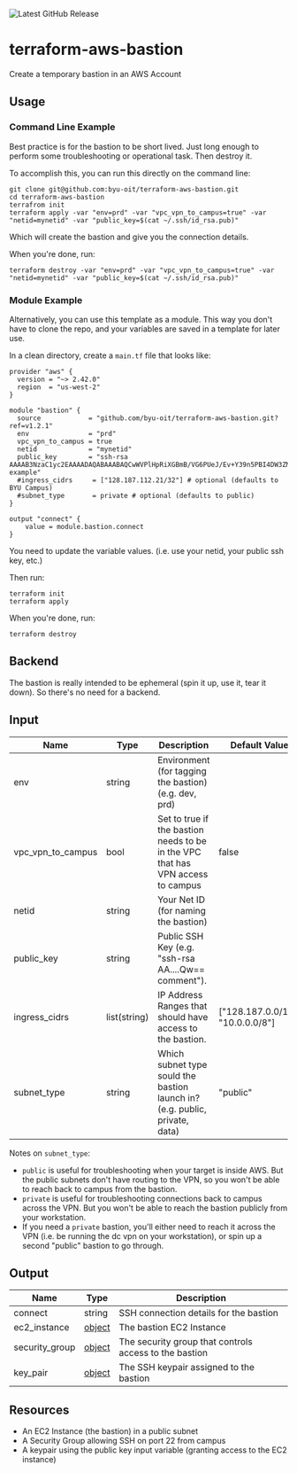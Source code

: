 ![Latest GitHub Release](https://img.shields.io/github/v/release/byu-oit/terraform-aws-bastion?sort=semver)

# terraform-aws-bastion
Create a temporary bastion in an AWS Account

## Usage

### Command Line Example
Best practice is for the bastion to be short lived. Just long enough to perform some troubleshooting or operational task. Then destroy it.

To accomplish this, you can run this directly on the command line:

```shell
git clone git@github.com:byu-oit/terraform-aws-bastion.git
cd terraform-aws-bastion
terrafrom init
terraform apply -var "env=prd" -var "vpc_vpn_to_campus=true" -var "netid=mynetid" -var "public_key=$(cat ~/.ssh/id_rsa.pub)"

```
Which will create the bastion and give you the connection details.

When you're done, run:

```
terraform destroy -var "env=prd" -var "vpc_vpn_to_campus=true" -var "netid=mynetid" -var "public_key=$(cat ~/.ssh/id_rsa.pub)"
```

### Module Example
Alternatively, you can use this template as a module. This way you don't have to clone the repo, and your variables are saved in a template for later use.

In a clean directory, create a `main.tf` file that looks like:

```hcl
provider "aws" {
  version = "~> 2.42.0"
  region  = "us-west-2"
}

module "bastion" {
  source            = "github.com/byu-oit/terraform-aws-bastion.git?ref=v1.2.1"
  env               = "prd"
  vpc_vpn_to_campus = true
  netid             = "mynetid"
  public_key        = "ssh-rsa AAAAB3NzaC1yc2EAAAADAQABAAABAQCwWVPlHpRiXGBmB/VG6PUeJ/Ev+Y39n5PBI4DW3ZMDT1g32nEUjzKtxK6KwVzYFQBhReMO2ry4uSTiNIzuOtHk/OCfcdPc8wbW3RlHBgbqs6p7DfYRJAXJCnWEjovijaVY0lyL4+7/YuprZwBaA2NfUIRN8UwVxZck3ULMnCK6BKog0UAE9NQZ9Z0vAtgLYPo9eVJEuGrxEszN29X+4Fl6u3T8x0XQ9EoMWU4YNwKfzBIof3th9Cbv4+FlEKpOFYuCc5vB2NPotalN8phEUqnvtsDkmCLAop6+MrUlnNNYIzmh2RLeqDF+M/ZnX8xb+V/mT9vARVcdcYCxKYeyXLvT example"
  #ingress_cidrs     = ["128.187.112.21/32"] # optional (defaults to BYU Campus)
  #subnet_type       = private # optional (defaults to public)
}

output "connect" {
	value = module.bastion.connect
}
```

You need to update the variable values. (i.e. use your netid, your public ssh key, etc.)

Then run:

```shell
terraform init
terraform apply
```

When you're done, run:

```shell
terraform destroy
```

## Backend
The bastion is really intended to be ephemeral (spin it up, use it, tear it down). So there's no need for a backend.

## Input
| Name | Type |Description | Default Value |
| --- | --- | --- | --- |
| env | string | Environment (for tagging the bastion) (e.g. dev, prd)|  |
| vpc_vpn_to_campus | bool | Set to true if the bastion needs to be in the VPC that has VPN access to campus | false |
| netid | string | Your Net ID (for naming the bastion) | |
| public_key | string | Public SSH Key (e.g. \"ssh-rsa AA....Qw== comment\"). | |
| ingress_cidrs | list(string) | IP Address Ranges that should have access to the bastion. | ["128.187.0.0/16", "10.0.0.0/8"] |
| subnet_type | string | Which subnet type sould the bastion launch in? (e.g. public, private, data) | "public" |

Notes on `subnet_type`:

* `public` is useful for troubleshooting when your target is inside AWS. But the public subnets don't have routing to the VPN, so you won't be able to reach back to campus from the bastion.
* `private` is useful for troubleshooting connections back to campus across the VPN. But you won't be able to reach the bastion publicly from your workstation.
* If you need a `private` bastion, you'll either need to reach it across the VPN (i.e. be running the dc vpn on your workstation), or spin up a second "public" bastion to go through.

## Output
| Name | Type | Description |
| --- | --- | --- |
| connect | string |SSH connection details for the bastion |
| ec2_instance | [object](https://www.terraform.io/docs/providers/aws/r/instance.html#attributes-reference) | The bastion EC2 Instance |
| security_group | [object](https://www.terraform.io/docs/providers/aws/r/security_group.html#attributes-reference) | The security group that controls access to the bastion |
| key_pair | [object](https://www.terraform.io/docs/providers/aws/r/key_pair.html#attributes-reference) | The SSH keypair assigned to the bastion |

## Resources
* An EC2 Instance (the bastion) in a public subnet
* A Security Group allowing SSH on port 22 from campus
* A keypair using the public key input variable (granting access to the EC2 instance)
